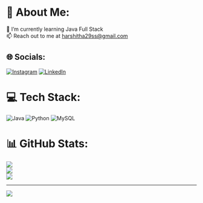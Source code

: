 # 💫 About Me:
🌱 I’m currently learning Java Full Stack<br>📫 Reach out to me at harshitha29ss@gmail.com


## 🌐 Socials:
[![Instagram](https://img.shields.io/badge/Instagram-%23E4405F.svg?logo=Instagram&logoColor=white)](https://instagram.com/harshitha29ss) [![LinkedIn](https://img.shields.io/badge/LinkedIn-%230077B5.svg?logo=linkedin&logoColor=white)](https://linkedin.com/in/https://www.linkedin.com/in/harshitha-s-s-51aaa525b) 

# 💻 Tech Stack:
![Java](https://img.shields.io/badge/java-%23ED8B00.svg?style=flat-square&logo=openjdk&logoColor=white) ![Python](https://img.shields.io/badge/python-3670A0?style=flat-square&logo=python&logoColor=ffdd54) ![MySQL](https://img.shields.io/badge/mysql-4479A1.svg?style=flat-square&logo=mysql&logoColor=white)
# 📊 GitHub Stats:
![](https://github-readme-stats.vercel.app/api?username=HarshithaSuresh29&theme=vue-dark&hide_border=false&include_all_commits=true&count_private=true)<br/>
![](https://github-readme-streak-stats.herokuapp.com/?user=HarshithaSuresh29&theme=vue-dark&hide_border=false)<br/>
![](https://github-readme-stats.vercel.app/api/top-langs/?username=HarshithaSuresh29&theme=vue-dark&hide_border=false&include_all_commits=true&count_private=true&layout=compact)

---
[![](https://visitcount.itsvg.in/api?id=HarshithaSuresh29&icon=0&color=0)](https://visitcount.itsvg.in)

<!-- Proudly created with GPRM ( https://gprm.itsvg.in ) -->
